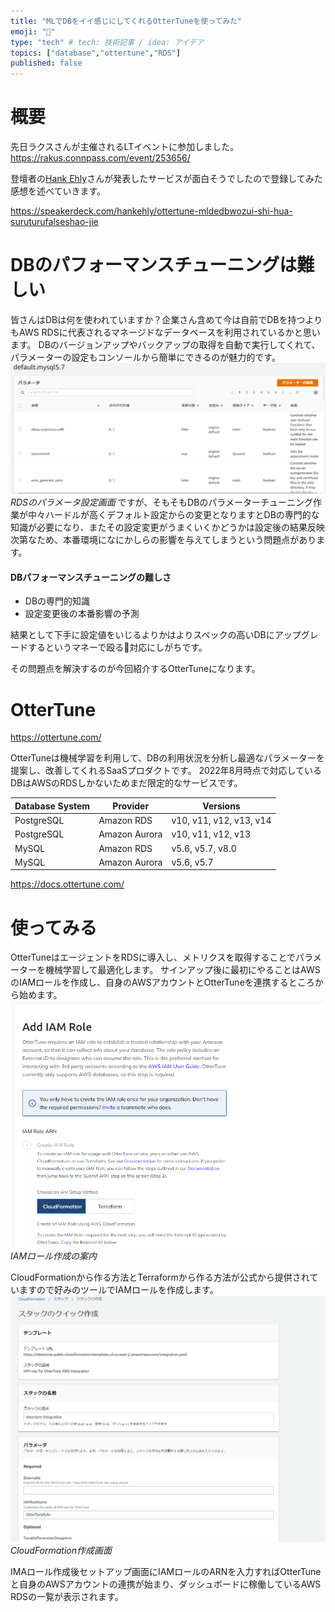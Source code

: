 ```yaml
---
title: "MLでDBをイイ感じにしてくれるOtterTuneを使ってみた"
emoji: "🦦"
type: "tech" # tech: 技術記事 / idea: アイデア
topics: ["database","ottertune","RDS"]
published: false
---
```


# 概要
先日ラクスさんが主催されるLTイベントに参加しました。
https://rakus.connpass.com/event/253656/

登壇者の[Hank Ehly](https://connpass.com/user/hankehly/)さんが発表したサービスが面白そうでしたので登録してみた感想を述べていきます。

https://speakerdeck.com/hankehly/ottertune-mldedbwozui-shi-hua-suruturufalseshao-jie


# DBのパフォーマンスチューニングは難しい

皆さんはDBは何を使われていますか？企業さん含めて今は自前でDBを持つよりもAWS RDSに代表されるマネージドなデータベースを利用されているかと思います。
DBのバージョンアップやバックアップの取得を自動で実行してくれて、パラメーターの設定もコンソールから簡単にできるのが魅力的です。
![](/images/ottertune-db-ml/image1.png)
*RDSのパラメータ設定画面*
ですが、そもそもDBのパラメーターチューニング作業が中々ハードルが高くデフォルト設定からの変更となりますとDBの専門的な知識が必要になり、またその設定変更がうまくいくかどうかは設定後の結果反映次第なため、本番環境になにかしらの影響を与えてしまうという問題点があります。

#### DBパフォーマンスチューニングの難しさ

- DBの専門的知識
- 設定変更後の本番影響の予測

結果として下手に設定値をいじるよりかはよりスペックの高いDBにアップグレードするというマネーで殴る💸対応にしがちです。

その問題点を解決するのが今回紹介するOtterTuneになります。

# OtterTune

https://ottertune.com/

OtterTuneは機械学習を利用して、DBの利用状況を分析し最適なパラメーターを提案し、改善してくれるSaaSプロダクトです。
2022年8月時点で対応しているDBはAWSのRDSしかないためまだ限定的なサービスです。

| Database System | Provider | Versions |
| ----       | ---- | ----              | 
| PostgreSQL | Amazon RDS | v10, v11, v12, v13, v14 |
| PostgreSQL | Amazon Aurora | v10, v11, v12, v13 |
| MySQL      | Amazon RDS    | v5.6, v5.7, v8.0 |
| MySQL      | Amazon Aurora | v5.6, v5.7 |

https://docs.ottertune.com/

# 使ってみる
OtterTuneはエージェントをRDSに導入し、メトリクスを取得することでパラメーターを機械学習して最適化します。
サインアップ後に最初にやることはAWSのIAMロールを作成し、自身のAWSアカウントとOtterTuneを連携するところから始めます。
![](/images/ottertune-db-ml/image2.png)
*IAMロール作成の案内*

CloudFormationから作る方法とTerraformから作る方法が公式から提供されていますので好みのツールでIAMロールを作成します。
![](/images/ottertune-db-ml/image3.png)
*CloudFormation作成画面*

IMAロール作成後セットアップ画面にIAMロールのARNを入力すればOtterTuneと自身のAWSアカウントの連携が始まり、ダッシュボードに稼働しているAWS RDSの一覧が表示されます。